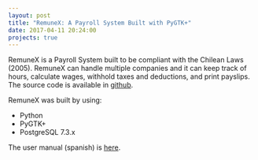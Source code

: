 ```yaml
---
layout: post
title: "RemuneX: A Payroll System Built with PyGTK+"
date: 2017-04-11 20:24:00
projects: true
---
```

RemuneX is a Payroll System built to be compliant with the Chilean Laws (2005). RemuneX can handle multiple companies and it can keep track of hours, calculate wages, withhold taxes and deductions, and print payslips. The source code is available in [github](https://github.com/minostro/remunex).

RemuneX was built by using:
* Python
* PyGTK+
* PostgreSQL 7.3.x

The user manual (spanish) is [here](https://minostro.gitbooks.io/remunex/content/).
